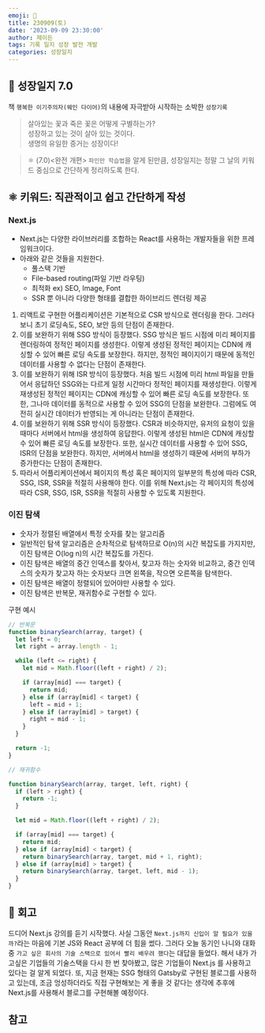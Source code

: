 ```yaml
---
emoji: 🌱
title: 230909(토)
date: '2023-09-09 23:30:00'
author: 제이든
tags: 기록 일지 성장 발전 개발
categories: 성장일지
---
```


## 🚤 성장일지 7.0

책 `행복한 이기주의자(웨인 다이어)`의 내용에 자극받아 시작하는 소박한 `성장기록`

> 살아있는 꽃과 죽은 꽃은 어떻게 구별하는가?<br/>
> 성장하고 있는 것이 살아 있는 것이다.<br/>
> 생명의 유일한 증거는 성장이다!

> ⚛ (7.0)<완전 개편> `파인만 학습법`을 알게 된만큼, 성장일지는 정말 그 날의 키워드 중심으로 간단하게 정리하도록 한다.

## ⚛️ 키워드: 직관적이고 쉽고 간단하게 작성

### Next.js

- Next.js는 다양한 라이브러리를 조합하는 React를 사용하는 개발자들을 위한 프레임워크이다.
- 아래와 같은 것들을 지원한다.
  - 풀스택 기반
  - File-based routing(파일 기반 라우팅)
  - 최적화 ex) SEO, Image, Font
  - SSR 뿐 아니라 다양한 형태를 결합한 하이브리드 렌더링 제공

1. 리액트로 구현한 어플리케이션은 기본적으로 CSR 방식으로 렌더링을 한다. 그러다보니 초기 로딩속도, SEO, 보안 등의 단점이 존재한다.
2. 이를 보완하기 위해 SSG 방식이 등장했다. SSG 방식은 빌드 시점에 미리 페이지를 렌더링하여 정적인 페이지를 생성한다. 이렇게 생성된 정적인 페이지는 CDN에 캐싱할 수 있어 빠른 로딩 속도를 보장한다. 하지만, 정적인 페이지이기 때문에 동적인 데이터를 사용할 수 없다는 단점이 존재한다.
3. 이를 보완하기 위해 ISR 방식이 등장했다. 처음 빌드 시점에 미리 html 파일을 만들어서 응답하던 SSG와는 다르게 일정 시간마다 정적인 페이지를 재생성한다. 이렇게 재생성된 정적인 페이지는 CDN에 캐싱할 수 있어 빠른 로딩 속도를 보장한다. 또한, 그나마 데이터를 동적으로 사용할 수 있어 SSG의 단점을 보완한다. 그럼에도 여전히 실시간 데이터가 반영되는 게 아니라는 단점이 존재한다.
4. 이를 보완하기 위해 SSR 방식이 등장했다. CSR과 비슷하지만, 유저의 요청이 있을 때마다 서버에서 html을 생성하여 응답한다. 이렇게 생성된 html은 CDN에 캐싱할 수 있어 빠른 로딩 속도를 보장한다. 또한, 실시간 데이터를 사용할 수 있어 SSG, ISR의 단점을 보완한다. 하지만, 서버에서 html을 생성하기 때문에 서버의 부하가 증가한다는 단점이 존재한다.
5. 따라서 어플리케이션에서 페이지의 특성 혹은 페이지의 일부분의 특성에 따라 CSR, SSG, ISR, SSR을 적절히 사용해야 한다. 이를 위해 Next.js는 각 페이지의 특성에 따라 CSR, SSG, ISR, SSR을 적절히 사용할 수 있도록 지원한다.

### 이진 탐색

- 숫자가 정렬된 배열에서 특정 숫자를 찾는 알고리즘
- 일반적인 탐색 알고리즘은 순차적으로 탐색하므로 O(n)의 시간 복잡도를 가지지만, 이진 탐색은 O(log n)의 시간 복잡도를 가진다.
- 이진 탐색은 배열의 중간 인덱스를 찾아서, 찾고자 하는 숫자와 비교하고, 중간 인덱스의 숫자가 찾고자 하는 숫자보다 크면 왼쪽을, 작으면 오른쪽을 탐색한다.
- 이진 탐색은 배열이 정렬되어 있어야만 사용할 수 있다.
- 이진 탐색은 반복문, 재귀함수로 구현할 수 있다.

구현 예시

```js
// 반복문
function binarySearch(array, target) {
  let left = 0;
  let right = array.length - 1;

  while (left <= right) {
    let mid = Math.floor((left + right) / 2);

    if (array[mid] === target) {
      return mid;
    } else if (array[mid] < target) {
      left = mid + 1;
    } else if (array[mid] > target) {
      right = mid - 1;
    }
  }

  return -1;
}

// 재귀함수

function binarySearch(array, target, left, right) {
  if (left > right) {
    return -1;
  }

  let mid = Math.floor((left + right) / 2);

  if (array[mid] === target) {
    return mid;
  } else if (array[mid] < target) {
    return binarySearch(array, target, mid + 1, right);
  } else if (array[mid] > target) {
    return binarySearch(array, target, left, mid - 1);
  }
}
```

## 📝 회고

드디어 Next.js 강의를 듣기 시작했다. 사실 그동안 `Next.js까지 신입이 알 필요가 있을까?`라는 마음에 기본 JS와 React 공부에 더 힘을 썼다. 그러다 오늘 동기인 나니와 대화 중 `가고 싶은 회사의 기술 스택으로 있어서 빨리 배우려 했다`는 대답을 들었다. 해서 내가 가고싶은 기업들의 기술스택을 다시 한 번 찾아봤고, 많은 기업들이 Next.js 를 사용하고 있다는 걸 알게 되었다. 또, 지금 현재는 SSG 형태의 Gatsby로 구현된 블로그를 사용하고 있는데, 조금 엉성하더라도 직접 구현해보는 게 좋을 것 같다는 생각에 추후에 Next.js를 사용해서 블로그를 구현해볼 예정이다.

## 참고

```toc

```
